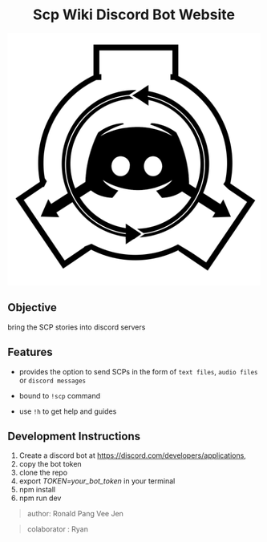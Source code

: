 <h1 align="center"> 
  Scp Wiki Discord Bot Website  
</h1>

<p align="center">
<img src="https://github.com/SCP-Wiki-Discord-Bot/scp-discord-bot-website/blob/main/static/favicon.svg" alt="logo" />
</p>

## Objective 
bring the SCP stories into discord servers

## Features
- provides the option to send SCPs in the form of `text files`, `audio files` or `discord messages` 

- bound to `!scp` command
- use `!h` to get help and guides 
 
 ## Development Instructions
 1. Create a discord bot at https://discord.com/developers/applications,
 2. copy the bot token
 3. clone the repo
 4. export *TOKEN=your_bot_token* in your terminal
 5. npm install
 6. npm run dev
 
> author: Ronald Pang Vee Jen

> colaborator : Ryan
